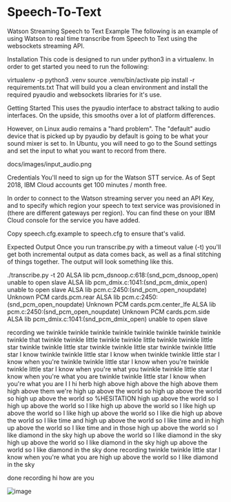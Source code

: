 # Speech-To-Text


Watson Streaming Speech to Text Example The following is an example of using Watson to real time transcribe from Speech to Text using the websockets streaming API.

Installation This code is designed to run under python3 in a virtualenv. In order to get started you need to run the following:

virtualenv -p python3 .venv source .venv/bin/activate pip install -r requirements.txt That will build you a clean environment and install the required pyaudio and websockets libraries for it's use.

Getting Started This uses the pyaudio interface to abstract talking to audio interfaces. On the upside, this smooths over a lot of platform differences.

However, on Linux audio remains a "hard problem". The "default" audio device that is picked up by pyaudio by default is going to be what your sound mixer is set to. In Ubuntu, you will need to go to the Sound settings and set the input to what you want to record from there.

docs/images/input_audio.png

Credentials You'll need to sign up for the Watson STT service. As of Sept 2018, IBM Cloud accounts get 100 minutes / month free.

In order to connect to the Watson streaming server you need an API Key, and to specify which region your speech to text service was provisioned in (there are different gateways per region). You can find these on your IBM Cloud console for the service you have added.

Copy speech.cfg.example to speech.cfg to ensure that's valid.

Expected Output Once you run transcribe.py with a timeout value (-t) you'll get both incremental output as data comes back, as well as a final stitching of things together. The output will look something like this.

./transcribe.py -t 20 ALSA lib pcm_dsnoop.c:618:(snd_pcm_dsnoop_open) unable to open slave ALSA lib pcm_dmix.c:1041:(snd_pcm_dmix_open) unable to open slave ALSA lib pcm.c:2450:(snd_pcm_open_noupdate) Unknown PCM cards.pcm.rear ALSA lib pcm.c:2450:(snd_pcm_open_noupdate) Unknown PCM cards.pcm.center_lfe ALSA lib pcm.c:2450:(snd_pcm_open_noupdate) Unknown PCM cards.pcm.side ALSA lib pcm_dmix.c:1041:(snd_pcm_dmix_open) unable to open slave

recording we twinkle twinkle twinkle twinkle twinkle twinkle twinkle twinkle twinkle that twinkle twinkle little twinkle twinkle little twinkle twinkle little star twinkle twinkle little star twinkle twinkle little star twinkle twinkle little star I know twinkle twinkle little star I know when twinkle twinkle little star I know when you're twinkle twinkle little star I know when you're twinkle twinkle little star I know when you're what you twinkle twinkle little star I know when you're what you are twinkle twinkle little star I know when you're what you are I I hi herb high above high above the high above them high above them we're high up above the world so high up above the world so high up above the world so %HESITATION high up above the world so I high up above the world so I like high up above the world so I like high up above the world so I like high up above the world so I like die high up above the world so I like time and high up above the world so I like time and in high up above the world so I like time and in those high up above the world so I like diamond in the sky high up above the world so I like diamond in the sky high up above the world so I like diamond in the sky high up above the world so I like diamond in the sky
done recording twinkle twinkle little star I know when you're what you are high up above the world so I like diamond in the sky

done recording hi how are you 

![image](https://user-images.githubusercontent.com/85804755/127403483-38f2e2eb-e7dc-4c5a-be8d-b2737798edda.png)









